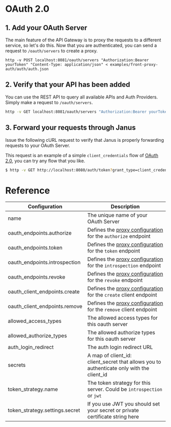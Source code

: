 # OAuth 2.0


## 1. Add your OAuth Server

The main feature of the API Gateway is to proxy the requests to a different service, so let's do this.
Now that you are authenticated, you can send a request to `/oauth/servers` to create a proxy.

```
http -v POST localhost:8081/oauth/servers "Authorization:Bearer yourToken" "Content-Type: application/json" < examples/front-proxy-auth/auth/auth.json
```

## 2. Verify that your API has been added

You can use the REST API to query all available APIs and Auth Providers. Simply make a request to `/oauth/servers`.

```bash
http -v GET localhost:8081/oauth/servers "Authorization:Bearer yourToken" "Content-Type: application/json"
```

## 3. Forward your requests through Janus

Issue the following cURL request to verify that Janus is properly forwarding
requests to your OAuth Server.

This request is an example of a simple `client_credentials` flow of [OAuth 2.0](), you can try any flow that you like.

```bash
$ http -v GET http://localhost:8080/auth/token?grant_type=client_credentials "Authorization: Basic YourBasicToken"
```

# Reference

| Configuration                 | Description                                                                               |
|-------------------------------|-------------------------------------------------------------------------------------------|
| name                          | The unique name of your OAuth Server                                                      |
| oauth_endpoints.authorize     | Defines the [proxy configuration](/docs/config/proxy.md) for the `authorize` endpoint     |
| oauth_endpoints.token         | Defines the [proxy configuration](/docs/config/proxy.md) for the `token` endpoint         |
| oauth_endpoints.introspection | Defines the [proxy configuration](/docs/config/proxy.md) for the `introspection` endpoint |
| oauth_endpoints.revoke        | Defines the [proxy configuration](/docs/config/proxy.md) for the `revoke` endpoint        |
| oauth_client_endpoints.create | Defines the [proxy configuration](/docs/config/proxy.md) for the `create` client endpoint |
| oauth_client_endpoints.remove | Defines the [proxy configuration](/docs/config/proxy.md) for the `remove` client endpoint |
| allowed_access_types          | The allowed access types for this oauth server                                            |
| allowed_authorize_types       | The allowed authorize types for this oauth server                                         |
| auth_login_redirect           | The auth login redirect URL                                                               |
| secrets                       | A map of client_id: client_secret that allows you to authenticate only with the client_id |
| token_strategy.name           | The token strategy for this server. Could be `introspection` or `jwt`                           |
| token_strategy.settings.secret| If you use JWT you should set your secret or private certificate string here              |
